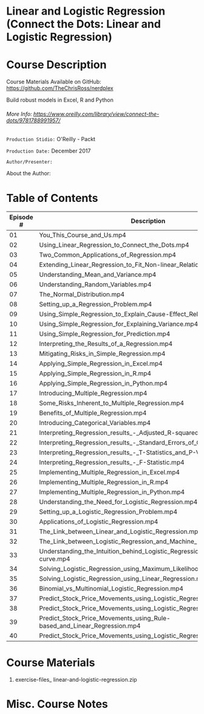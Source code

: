 # Linear and Logistic Regression (Connect the Dots: Linear and Logistic Regression)

# Course Description

Course Materials Available on GitHub: https://github.com/TheChrisRoss/nerdplex

Build robust models in Excel, R and Python

###### More Info:  https://www.oreilly.com/library/view/connect-the-dots/9781788991957/

`Production Stidio:` O'Reilly - Packt

`Production Date:`  December 2017

`Author/Presenter:`

About the Author:

# Table of Contents

| Episode # | Description |
| -------- | ----------- |
| 01 | You_This_Course_and_Us.mp4                                                 |
| 02 | Using_Linear_Regression_to_Connect_the_Dots.mp4                            |
| 03 | Two_Common_Applications_of_Regression.mp4                                  |
| 04 | Extending_Linear_Regression_to_Fit_Non-linear_Relationships.mp4            |
| 05 | Understanding_Mean_and_Variance.mp4                                        |
| 06 | Understanding_Random_Variables.mp4                                         |
| 07 | The_Normal_Distribution.mp4                                                |
| 08 | Setting_up_a_Regression_Problem.mp4                                        |
| 09 | Using_Simple_Regression_to_Explain_Cause-Effect_Relationships.mp4          |
| 10 | Using_Simple_Regression_for_Explaining_Variance.mp4                        |
| 11 | Using_Simple_Regression_for_Prediction.mp4                                 |
| 12 | Interpreting_the_Results_of_a_Regression.mp4                               |
| 13 | Mitigating_Risks_in_Simple_Regression.mp4                                  |
| 14 | Applying_Simple_Regression_in_Excel.mp4                                    |
| 15 | Applying_Simple_Regression_in_R.mp4                                        |
| 16 | Applying_Simple_Regression_in_Python.mp4                                   |
| 17 | Introducing_Multiple_Regression.mp4                                        |
| 18 | Some_Risks_Inherent_to_Multiple_Regression.mp4                             |
| 19 | Benefits_of_Multiple_Regression.mp4                                        |
| 20 | Introducing_Categorical_Variables.mp4                                      |
| 21 | Interpreting_Regression_results_-_Adjusted_R-squared.mp4                   |
| 22 | Interpreting_Regression_results_-_Standard_Errors_of_Coefficients.mp4      |
| 23 | Interpreting_Regression_results_-_T-Statistics_and_P-Values.mp4            |
| 24 | Interpreting_Regression_results_-_F-Statistic.mp4                          |
| 25 | Implementing_Multiple_Regression_in_Excel.mp4                              |
| 26 | Implementing_Multiple_Regression_in_R.mp4                                  |
| 27 | Implementing_Multiple_Regression_in_Python.mp4                             |
| 28 | Understanding_the_Need_for_Logistic_Regression.mp4                         |
| 29 | Setting_up_a_Logistic_Regression_Problem.mp4                               |
| 30 | Applications_of_Logistic_Regression.mp4                                    |
| 31 | The_Link_between_Linear_and_Logistic_Regression.mp4                        |
| 32 | The_Link_between_Logistic_Regression_and_Machine_Learning.mp4              |
| 33 | Understanding_the_Intuition_behind_Logistic_Regression_and_the_S-curve.mp4 |
| 34 | Solving_Logistic_Regression_using_Maximum_Likelihood_Estimation.mp4        |
| 35 | Solving_Logistic_Regression_using_Linear_Regression.mp4                    |
| 36 | Binomial_vs_Multinomial_Logistic_Regression.mp4                            |
| 37 | Predict_Stock_Price_Movements_using_Logistic_Regression_in_Excel.mp4       |
| 38 | Predict_Stock_Price_Movements_using_Logistic_Regression_in_R.mp4           |
| 39 | Predict_Stock_Price_Movements_using_Rule-based_and_Linear_Regression.mp4   |
| 40 | Predict_Stock_Price_Movements_using_Logistic_Regression_in_Python.mp4      |

# Course Materials

1. exercise-files_ linear-and-logistic-regression.zip                             

# Misc. Course Notes
